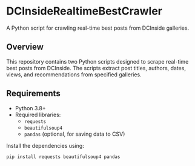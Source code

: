 # DCInsideRealtimeBestCrawler

A Python script for crawling real-time best posts from DCInside galleries.

## Overview

This repository contains two Python scripts designed to scrape real-time best posts from DCInside[](https://gall.dcinside.com). The scripts extract post titles, authors, dates, views, and recommendations from specified galleries.

## Requirements

- Python 3.8+
- Required libraries:
  - `requests`
  - `beautifulsoup4`
  - `pandas` (optional, for saving data to CSV)

Install the dependencies using:

```bash
pip install requests beautifulsoup4 pandas
